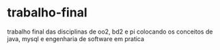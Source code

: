 # trabalho-final
 trabalho final das disciplinas de oo2, bd2 e pi
 colocando os conceitos de java, mysql e engenharia de software em pratica
